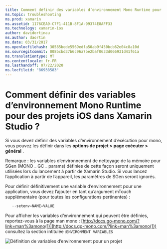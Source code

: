 ```yaml
---
title: Comment définir des variables d’environnement Mono Runtime pour des projets iOS dans Xamarin Studio ?
ms.topic: troubleshooting
ms.prod: xamarin
ms.assetid: 1176CEA9-C7F1-411B-8F1A-99374E8AFF33
ms.technology: xamarin-ios
author: davidortinau
ms.author: daortin
ms.date: 03/31/2017
ms.openlocfilehash: 30585bede5569edfa50ab9f450bcb62e04c8a10d
ms.sourcegitcommit: 008bcbd37b6c96a7be2baf0633d066931d41f61a
ms.translationtype: MT
ms.contentlocale: fr-FR
ms.lasthandoff: 07/22/2020
ms.locfileid: "86938583"
---
```

# <a name="how-do-i-set-mono-runtime-environment-variables-for-ios-projects-in-xamarin-studio"></a>Comment définir des variables d’environnement Mono Runtime pour des projets iOS dans Xamarin Studio ?

Si vous devez définir des variables d’environnement d’exécution pour mono, vous pouvez les définir dans les **options de projet > page exécuter > général** .

Remarque : les variables d’environnement de nettoyage de la mémoire pour SGen (MONO \_ GC \_ params) définies de cette façon seront uniquement utilisées lors du lancement à partir de Xamarin Studio. Si vous lancez l’application à partir de l’appareil, les paramètres de SGen seront ignorés. 

Pour définir définitivement une variable d’environnement pour une application, vous devez l’ajouter en tant qu’argument mTouch supplémentaire (pour toutes les configurations pertinentes) :

```csharp
   --setenv=NAME=VALUE
```

Pour afficher les variables d’environnement qui peuvent être définies, reportez-vous à la page man mono : [http://docs.go-mono.com/?link=man%3amono(1)](http://docs.go-mono.com/?link=man%3amono(1)) consultez la section intitulée :`ENVIRONMENT VARIABLES`

![Définition de variables d’environnement pour un projet](xs-mono-runtime-images/environment-variables.jpg)
